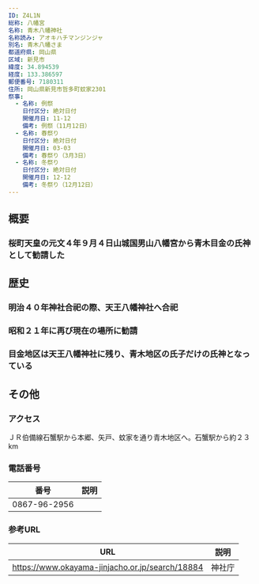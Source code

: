 ```yaml
---
ID: Z4L1N
総称: 八幡宮
名称: 青木八幡神社
名称読み: アオキハチマンジンジャ
別名: 青木八幡さま
都道府県: 岡山県
区域: 新見市
緯度: 34.894539
経度: 133.386597
郵便番号: 7180311
住所: 岡山県新見市哲多町蚊家2301
祭事:
  - 名称: 例祭
    日付区分: 絶対日付
    開催月日: 11-12
    備考: 例祭（11月12日）
  - 名称: 春祭り
    日付区分: 絶対日付
    開催月日: 03-03
    備考: 春祭り（3月3日）
  - 名称: 冬祭り
    日付区分: 絶対日付
    開催月日: 12-12
    備考: 冬祭り（12月12日）
---
```


## 概要

### 桜町天皇の元文４年９月４日山城国男山八幡宮から青木目金の氏神として勧請した

## 歴史

### 明治４０年神社合祀の際、天王八幡神社へ合祀

### 昭和２１年に再び現在の場所に勧請

### 目金地区は天王八幡神社に残り、青木地区の氏子だけの氏神となっている

## その他

### アクセス

ＪＲ伯備線石蟹駅から本郷、矢戸、蚊家を通り青木地区へ。石蟹駅から約２３km

### 電話番号

| 番号         | 説明 |
| ------------ | ---- |
| 0867-96-2956 |      |

### 参考URL

| URL                                             | 説明   |
| ----------------------------------------------- | ------ |
| https://www.okayama-jinjacho.or.jp/search/18884 | 神社庁 |
